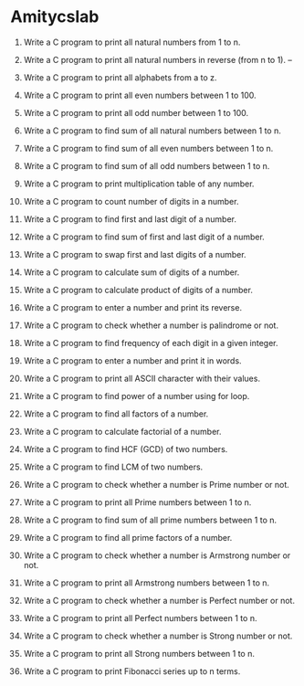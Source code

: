 # Amitycslab
1.	Write a C program to print all natural numbers from 1 to n. 
2.	 Write a C program to print all natural numbers in reverse (from n to 1). – 
3.	Write a C program to print all alphabets from a to z.  
4.	Write a C program to print all even numbers between 1 to 100.  
5.	Write a C program to print all odd number between 1 to 100.
6.	Write a C program to find sum of all natural numbers between 1 to n.
7.	Write a C program to find sum of all even numbers between 1 to n.
8.	Write a C program to find sum of all odd numbers between 1 to n.
9.	Write a C program to print multiplication table of any number.
10.	Write a C program to count number of digits in a number.
11.	Write a C program to find first and last digit of a number.



1.	Write a C program to find sum of first and last digit of a number.
2.	Write a C program to swap first and last digits of a number.
3.	Write a C program to calculate sum of digits of a number.
4.	Write a C program to calculate product of digits of a number.
5.	Write a C program to enter a number and print its reverse.
6.	Write a C program to check whether a number is palindrome or not.
7.	Write a C program to find frequency of each digit in a given integer.
8.	Write a C program to enter a number and print it in words.
9.	Write a C program to print all ASCII character with their values.
10.	Write a C program to find power of a number using for loop.
11.	Write a C program to find all factors of a number.
12.	Write a C program to calculate factorial of a number.
13.	Write a C program to find HCF (GCD) of two numbers.
14.	Write a C program to find LCM of two numbers.
15.	Write a C program to check whether a number is Prime number or not.
16.	Write a C program to print all Prime numbers between 1 to n.
17.	Write a C program to find sum of all prime numbers between 1 to n.
18.	Write a C program to find all prime factors of a number.
19.	Write a C program to check whether a number is Armstrong number or not.
20.	Write a C program to print all Armstrong numbers between 1 to n.
21.	Write a C program to check whether a number is Perfect number or not.
22.	Write a C program to print all Perfect numbers between 1 to n.
23.	Write a C program to check whether a number is Strong number or not.
24.	Write a C program to print all Strong numbers between 1 to n.
25.	Write a C program to print Fibonacci series up to n terms.

